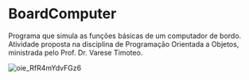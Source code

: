 # BoardComputer
Programa que simula as funções básicas de um computador de bordo. Atividade proposta na disciplina de Programação Orientada a Objetos, ministrada pelo Prof. Dr. Varese Timoteo.

![oie_RfR4mYdvFGz6](https://user-images.githubusercontent.com/48485199/130335600-daa3d2eb-d881-4d28-ba2b-79893ec9527f.png)
